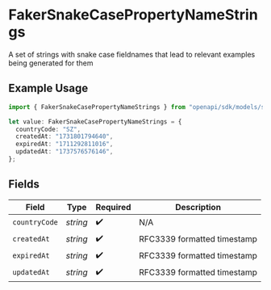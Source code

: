 # FakerSnakeCasePropertyNameStrings

A set of strings with snake case fieldnames that lead to relevant examples being generated for them

## Example Usage

```typescript
import { FakerSnakeCasePropertyNameStrings } from "openapi/sdk/models/shared";

let value: FakerSnakeCasePropertyNameStrings = {
  countryCode: "SZ",
  createdAt: "1731801794640",
  expiredAt: "1711292811016",
  updatedAt: "1737576576146",
};
```

## Fields

| Field                       | Type                        | Required                    | Description                 |
| --------------------------- | --------------------------- | --------------------------- | --------------------------- |
| `countryCode`               | *string*                    | :heavy_check_mark:          | N/A                         |
| `createdAt`                 | *string*                    | :heavy_check_mark:          | RFC3339 formatted timestamp |
| `expiredAt`                 | *string*                    | :heavy_check_mark:          | RFC3339 formatted timestamp |
| `updatedAt`                 | *string*                    | :heavy_check_mark:          | RFC3339 formatted timestamp |
